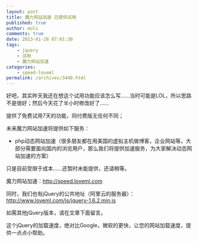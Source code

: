 ```yaml
---
layout: post
title: 魔力网站加速 已提供试用
published: true
author: moli
comments: true
date: 2013-01-28 07:01:30
tags:
    - jquery
    - 试用
    - 魔力网站加速
categories:
    - speed-loveml
permalink: /archives/3440.html
---
```

好吧，其实昨天我还在想这个试用功能应该怎么写……当时可能是LOL，所以思路不是很好；然后今天花了半小时修改好了……

提供了免费试用7天的功能，同付费版无任何不同；

未来魔力网站加速将提供如下服务：

  * php动态网站加速（很多朋友都在用美国的虚拟主机做博客，企业网站等，大部分需要面向国内的浏览用户，那么我们将提供加速服务，为大家解决动态网站加速的方案）

只是目前受限于成本……还暂时未能提供，还请稍等。

魔力网站加速：http://speed.loveml.com

同时，我们也有jQuery的公共地址（阿里云的服务器）：http://www.loveml.com/js/jquery-1.6.2.min.js

如需其他jQuery版本，请在文章下面留言。

这个jQuery的加载速度，绝对比Google，微软的更快，让您的网站加载速度，提供一点点小帮助。

&nbsp;